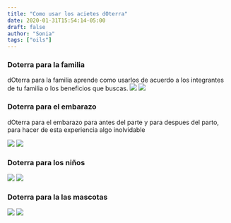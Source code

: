 ```yaml
---
title: "Como usar los acietes dOterra"
date: 2020-01-31T15:54:14-05:00
draft: false
author: "Sonia"
tags: ["oils"]
---
```


### Doterra para la familia
dOterra para la familia aprende como usarlos de acuerdo a los integrantes de tu familia o los beneficios que buscas.
[![](/images/familia.jpg )](/images/familia.jpg)
[![](/images/familia2.jpg )](/images/familia2.jpg)

### Doterra para el embarazo
dOterra para el embarazo para antes del parte y para despues del parto, para hacer de esta experiencia algo inolvidable 

[![](/images/embarazo.jpg )](/images/embarazo.jpg)
[![](/images/embarazo2.jpg )](/images/embarazo2.jpg)

### Doterra para los niños
[![](/images/niños.jpg )](/images/niños.jpg)
[![](/images/niños2.jpg )](/images/niños2.jpg)

### Doterra para la las mascotas
[![](/images/mascotas.jpg )](/images/mascotas.jpg)
[![](/images/mascotas2.jpg )](/images/mascotas2.jpg)

